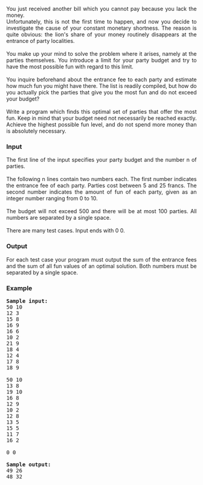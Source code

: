 <p align="justify">
You just received another bill which you cannot pay because you lack the money.<br>
Unfortunately, this is not the first time to happen, and now you decide to investigate the cause of your constant monetary shortness. The reason is quite obvious: the lion's share of your money routinely disappears at the entrance of party localities.
<br><br>
You make up your mind to solve the problem where it arises, namely at the parties themselves. You introduce a limit for your party budget and try to have the most possible fun with regard to this limit.
<br><br>
You inquire beforehand about the entrance fee to each party and estimate how much fun you might have there. The list is readily compiled, but how do you actually pick the parties that give you the most fun and do not exceed your budget?
<br><br>
Write a program which finds this optimal set of parties that offer the most fun. Keep in mind that your budget need not necessarily be reached exactly. Achieve the highest possible fun level, and do not spend more money than is absolutely necessary.
</p>
<h3>Input</h3>
<p align="justify">
The first line of the input specifies your party budget and the number n of parties.
<br><br>
The following n lines contain two numbers each. The first number indicates the entrance fee of each party. Parties cost between 5 and 25 francs. The second number indicates the amount of fun of each party, given as an integer number ranging from 0 to 10.
<br><br>
The budget will not exceed 500 and there will be at most 100 parties. All numbers are separated by a single space.
<br><br>
There are many test cases. Input ends with 0 0.
</p>
<h3>Output</h3>
<p align="justify">
For each test case your program must output the sum of the entrance fees and the sum of all fun values of an optimal solution. Both numbers must be separated by a single space.
</p>
<h3>Example</h3>

<pre><b>Sample input:</b>
50 10
12 3
15 8
16 9
16 6
10 2
21 9
18 4
12 4
17 8
18 9 

50 10
13 8
19 10
16 8
12 9
10 2
12 8
13 5
15 5
11 7
16 2

0 0

<b>Sample output:</b>
49 26
48 32</pre>